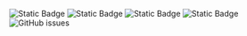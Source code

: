 ![Static Badge](https://img.shields.io/badge/blacklists-60-000000) ![Static Badge](https://img.shields.io/badge/blacklisted-2777322-cc0000) ![Static Badge](https://img.shields.io/badge/whitelisted-2243-00CC00) ![Static Badge](https://img.shields.io/badge/streaming_blacklist-28107-000000) ![GitHub issues](https://img.shields.io/github/issues/fabriziosalmi/blacklists)
